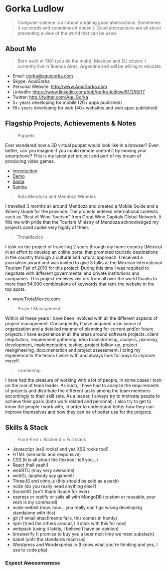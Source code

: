 # Gorka Ludlow
> Computer science is all about creating good abstractions. Sometimes it succeeds and sometimes it doesn’t. Good abstractions are all about presenting a view of the world that can be used.


## About Me
> Born back in 1981 (you do the math), Mexican and EU citizen. I currently live in Buenos Aires, Argentina and will be willing to relocate.

+ Email: gorka@aquigorka.com
+ Skype: AquiGorka
+ Personal Website: http://www.AquiGorka.com
+ LinkedIn: https://www.linkedin.com/pub/gorka-ludlow/61/256/17
+ Twitter: http://twitter.com/AquiGorka
+ 5+ years developing for mobile (20+ apps published)
+ 16+ years developing for web (40+ websites and web apps published)


## Flagship Projects, Achievements & Notes
> Puppets

Ever wondered how a 3D virtual puppet would look like in a browser? Even better, can you imagine if you could remote control it by moving your smartphone? This is my latest pet project and part of my dream of producing video games.
+ [Introduction](https://www.youtube.com/watch?v=u5ARH07qRWQ)
+ [Demo](http://demo.puppets.life)
+ [Santa](http://santa.puppets.life)
+ [Samba](http://samba.puppets.life)

> Ruta Mendoza and Mendoza Wineries

I travelled 3 months all around Mendoza and created a Mobile Guide and a Winery Guide for the province. The projects entered international contests such as “Best of Wine Tourism” from Great Wine Capitals Global Network. It fills me with pride that the Tourism Ministry of Mendoza acknowledged my projects sand spoke very highly of them.

> TrotaMexico

I took on the project of travelling 2 years through my home country (Mexico) in an effort to develop an online portal that promoted touristic destinations in the country through a cultural and natural approach. I received a journalism award and was invited to give 3 talks at the Mexican International Tourism Fair of 2010 for this project. During this time I was required to negotiate with different governmental and private institutions and companies. This project receives visitors from all over the world thanks to more than 54,000 combinations of keywords that rank the website in the top spots.
+ www.TrotaMexico.com

> Project Management

Within all these years I have been involved with all the different aspects of project management. Consequently I have acquired a kin sense of organization and a detailed manner of planning for current and/or future projects. I have experience in all the areas around software projects: client negotiation, requirement gathering, idea brainstorming, analysis, planning, development, implementation, testing, project follow-up, project reengineering, documentation and project assessment. I bring my experience to the teams I work with and always look for ways to improve myself.

> Leadership

I have had the pleasure of working with a lot of people, in some cases I took on the role of team leader. As such, I have had to analyze the requirements of projects and distribute the different tasks among the team members accordingly to their skill sets. As a leader, I always try to motivate people to achieve their goals (both work related and personal). I also try to get to know the people I work with, in order to understand better how they can improve themselves and how they can be of better use for the projects.

## Skills & Stack
> Front-End + Backend = Full stack
+ Javascript (es6 rocks! and yes XSS rocks too!)
+ HTML (semantic and responsive)
+ CSS (it is all about the flexbox I tell you...) 
+ React (hell yeah!)
+ webRTC (muy very awesome)
+ webGL (anybody say games!)
+ ThreeJS and oimo.js (this should be sold as a pack)
+ node (do you really need anything else?)
+ SocketIO (we'll thank Rauch for ever)
+ express or restify or sails all with MongoDB (custom or reusable, your wish is my command)
+ node-webkit (now, now... you really can't go wrong developing standalone with this)
+ git (if email attachments fails, this comes in handy)
+ npm (tried the others around, I'll stick with this for now)
+ webpack (using it lately, I believe I have an opinion)
+ browserify (I promise to buy you a beer next time we meet substack)
+ babel (until the standards reach us)
+ Wordpress and Wordexpress.io (I know what you're thinking and yes, I use to code php)

### Expect Awesomeness